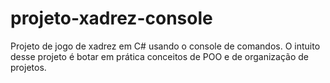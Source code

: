 # projeto-xadrez-console
Projeto de jogo de xadrez em C# usando o console de comandos. O intuito desse projeto é botar em prática conceitos de POO e de organização de projetos.
